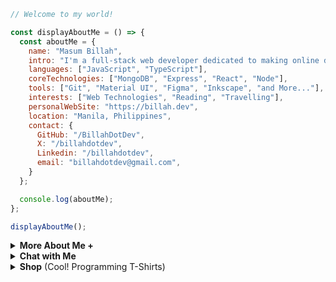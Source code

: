                                                                                                                                                                              
```javascript       
// Welcome to my world!                 

const displayAboutMe = () => {
  const aboutMe = {
    name: "Masum Billah",
    intro: "I'm a full-stack web developer dedicated to making online dreams a reality.",      
    languages: ["JavaScript", "TypeScript"],
    coreTechnologies: ["MongoDB", "Express", "React", "Node"],
    tools: ["Git", "Material UI", "Figma", "Inkscape", "and More..."],  
    interests: ["Web Technologies", "Reading", "Travelling"],
    personalWebSite: "https://billah.dev",
    location: "Manila, Philippines",
    contact: {
      GitHub: "/BillahDotDev",
      X: "/billahdotdev",
      Linkedin: "/billahdotdev",
      email: "billahdotdev@gmail.com",                 
    }
  };

  console.log(aboutMe);  
};

displayAboutMe();         
```
  

<details> 
<summary><strong>More About Me &#43;</strong></summary>                                 
  
<pre>
🙂 My Story:      
I am passionate about JavaScript and web technologies. Before the pandemic, I was just a struggling entrepreneur in the clothing industry.
'Cotton Logic' is a company where I hustled as a rainmaker. My business had its ups and downs, which were stressful, but I was learning 
 something new every day. During the pandemic, I decided to bring my passion into the business. Nowadays, two roles in my real-life game 
 are: 'Web Development Service' and Rainmaking for 'Cotton Logic'. 

👩‍💻 I Speak:
English, Bangla(Native), Taglish, Hindi, and of course JavaScript!      

🎓 Certification:
I'm a Bangladesh University of Engineering and Technology (BUET) certified full-stack web developer   
on a journey of modern web mastery at the University of Helsinki.  
</pre>
</details>


<details> 
<summary><strong>Chat with Me</strong></summary>         
 
<pre> 
There are times when you need someone to listen or give some advice. Book a slot to chat - anything from personal to career, 
Web Development, Graphic design, Digital Marketing, T-Shirt Business, and Mental Health.
<br />
The slots for May and June are fully booked. Availability for July will be announced in June on my Twitter account. You can 
fill out the <a href="https://docs.google.com/forms/d/e/1FAIpQLSef8mJz6FOO0TR3hb0upJO89fZXlB3xTG6W1qxsRAFUNTM74A/viewform?embedded=true" width="640" height="1442" frameborder="0" marginheight="0" marginwidth="0">Google Form</a> for the programming T-shirt business to get a quick response.
</pre>

</details>

<details>
<summary><strong>Shop</strong> (Cool! Programming T-Shirts)</summary>  
<br>
<br>
<div>
 <strong>(Under Construction. I'll upload the products soon...)</strong>         
 <h1>It's just a demo site!</h1>
 
</div>
<br>
<br>
<div>
 <h1>Welcome to the ....</h1>
</div>
<br>
<br>

<div style="width: 100%; display: flex; justify-content: space-around;">
  <div style="width: 200px; margin: 10px;">
    <img src=https://images.unsplash.com/photo-1581655353564-df123a1eb820?q=80&w=1887&auto=format&fit=crop&ixlib=rb-4.0.3&ixid=M3wxMjA3fDB8MHxwaG90by1wYWdlfHx8fGVufDB8fHx8fA%3D%3D style="width: 100%;">
    <div style="text-align: center;">
      <strong>JavaScript Men's T-shirt (JST)</strong>
      <br>
      Fabric: Cotton
      <br>
      Colors: Black, Gray, White
      <br>
      Size: S, M, L, XL
      <br>
      Price: $0.00
    </div>
  </div>
  <br>
  <br>
  <div style="width: 200px; margin: 10px;">
    <img src=https://images.unsplash.com/photo-1581655353564-df123a1eb820?q=80&w=1887&auto=format&fit=crop&ixlib=rb-4.0.3&ixid=M3wxMjA3fDB8MHxwaG90by1wYWdlfHx8fGVufDB8fHx8fA%3D%3D style="width: 100%;">
    <div style="text-align: center;">
      <strong>Python Men's T-shirt (PT)</strong>
      <br>
      Fabric: Polyester
      <br>
      Colors: Red, Blue, Green
      <br>
      Size: S, M, L, XL
      <br>
      Price: $0.00
    </div>
  </div>
  <br>
  <br>
  <div style="width: 200px; margin: 10px;">
    <img src=https://images.unsplash.com/photo-1581655353564-df123a1eb820?q=80&w=1887&auto=format&fit=crop&ixlib=rb-4.0.3&ixid=M3wxMjA3fDB8MHxwaG90by1wYWdlfHx8fGVufDB8fHx8fA%3D%3D style="width: 100%;">
    <div style="text-align: center;">
      <strong>Java Men's T-shirt (JT)</strong>
      <br>
      Fabric: Cotton Blend
      <br>
      Colors: Navy, Maroon, Olive, White 
      <br>
      Size: S, M, L, XL
      <br>
      Price: $0.00
    </div>
  </div>
 <br>
  <br>
  <div style="width: 200px; margin: 10px;">
    <img src=https://images.unsplash.com/photo-1581655353564-df123a1eb820?q=80&w=1887&auto=format&fit=crop&ixlib=rb-4.0.3&ixid=M3wxMjA3fDB8MHxwaG90by1wYWdlfHx8fGVufDB8fHx8fA%3D%3D style="width: 100%;">
    <div style="text-align: center;">
      <strong>Another T-shirt (AT)</strong>
      <br>
      Fabric: Cotton
      <br>
      Colors: Blue, Green, Yellow
      <br>
      Size: S, M, L, XL
      <br>
      Price: $0.00
    </div>
  </div>
 <br>
  <br>
  <div style="width: 200px; margin: 10px;">
    <img src=https://images.unsplash.com/photo-1581655353564-df123a1eb820?q=80&w=1887&auto=format&fit=crop&ixlib=rb-4.0.3&ixid=M3wxMjA3fDB8MHxwaG90by1wYWdlfHx8fGVufDB8fHx8fA%3D%3D style="width: 100%;">
    <div style="text-align: center;">
      <strong>Yet Another T-shirt (YAT)</strong>
      <br>
      Fabric: Polyester
      <br>
      Colors: Red, Yellow, Orange
      <br>
      Size: S, M, L, XL
      <br>
      Price: $0.00
    </div>
  </div>
 <br>
  <br>
  <div style="width: 200px; margin: 10px;">
    <img src=https://images.unsplash.com/photo-1581655353564-df123a1eb820?q=80&w=1887&auto=format&fit=crop&ixlib=rb-4.0.3&ixid=M3wxMjA3fDB8MHxwaG90by1wYWdlfHx8fGVufDB8fHx8fA%3D%3D style="width: 100%;">
    <div style="text-align: center;">
      <strong>And Another T-shirt (AAT)</strong>
      <br>
      Fabric: Cotton Blend
      <br>
      Colors: Black, White, Gray
      <br>
      Size: S, M, L, XL
      <br>
      Price: $0.00
    </div>
  </div>
 <br>
  <br>
  <div style="width: 200px; margin: 10px;">
    <img src=https://images.unsplash.com/photo-1581655353564-df123a1eb820?q=80&w=1887&auto=format&fit=crop&ixlib=rb-4.0.3&ixid=M3wxMjA3fDB8MHxwaG90by1wYWdlfHx8fGVufDB8fHx8fA%3D%3D style="width: 100%;">
    <div style="text-align: center;">
      <strong>Cool T-shirt (CT)</strong>
      <br>
      Fabric: Polyester Blend
      <br>
      Colors: Blue, Green, Purple
      <br>
      Size: S, M, L, XL
      <br>
      Price: $0.00
    </div>
  </div>
 <br>
  <br>
  <div style="width: 200px; margin: 10px;">
    <img src=https://images.unsplash.com/photo-1581655353564-df123a1eb820?q=80&w=1887&auto=format&fit=crop&ixlib=rb-4.0.3&ixid=M3wxMjA3fDB8MHxwaG90by1wYWdlfHx8fGVufDB8fHx8fA%3D%3D style="width: 100%;">
    <div style="text-align: center;">
      <strong>Awesome T-shirt (AT)</strong>
      <br>
      Fabric: Cotton
      <br>
      Colors: Red, White, Blue
      <br>
      Size: S, M, L, XL
      <br>
      Price: $0.00
    </div>
  </div>
 <br>
  <br>
  <div style="width: 200px; margin: 10px;">
    <img src=https://images.unsplash.com/photo-1581655353564-df123a1eb820?q=80&w=1887&auto=format&fit=crop&ixlib=rb-4.0.3&ixid=M3wxMjA3fDB8MHxwaG90by1wYWdlfHx8fGVufDB8fHx8fA%3D%3D style="width: 100%;">
    <div style="text-align: center;">
      <strong>Funky T-shirt (FT)</strong>
      <br>
      Fabric: Polyester Blend
      <br>
      Colors: Orange, Yellow, Pink
      <br>
      Size: S, M, L, XL
      <br>
      Price: $0.00
    </div>
  </div>
 <br>
  <br>
  <div style="width: 200px; margin: 10px;">
    <img src=https://images.unsplash.com/photo-1581655353564-df123a1eb820?q=80&w=1887&auto=format&fit=crop&ixlib=rb-4.0.3&ixid=M3wxMjA3fDB8MHxwaG90by1wYWdlfHx8fGVufDB8fHx8fA%3D%3D style="width: 100%;">
    <div style="text-align: center;">
      <strong>Geeky T-shirt (GT)</strong>
      <br>
      Fabric: Cotton Blend
      <br>
      Colors: Gray, Green, Blue
      <br>
      Size: S, M, L, XL
      <br>
      Price: $0.00
    </div>
  </div>
</div>

<br>
<br>

### How to Order

Ready to get your hands on these awesome products? Here's how:

You can Fill up the ![Order Form](https://www.google.com)

Send a WhatsApp/telegram/Viber message with the following information:
- Product name and Code(s) or Screenshot(s)
- Quantity
- Shipping address

💸 We'll respond to confirm your order and provide payment instructions.

Or visit our online [store](google.com).

Happy shopping! 🎁
</details>      




     











 



















